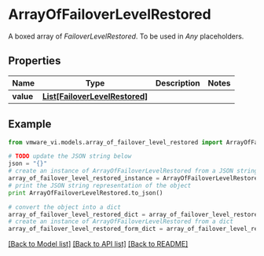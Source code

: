 # ArrayOfFailoverLevelRestored

A boxed array of *FailoverLevelRestored*. To be used in *Any* placeholders. 

## Properties
Name | Type | Description | Notes
------------ | ------------- | ------------- | -------------
**value** | [**List[FailoverLevelRestored]**](FailoverLevelRestored.md) |  | 

## Example

```python
from vmware_vi.models.array_of_failover_level_restored import ArrayOfFailoverLevelRestored

# TODO update the JSON string below
json = "{}"
# create an instance of ArrayOfFailoverLevelRestored from a JSON string
array_of_failover_level_restored_instance = ArrayOfFailoverLevelRestored.from_json(json)
# print the JSON string representation of the object
print ArrayOfFailoverLevelRestored.to_json()

# convert the object into a dict
array_of_failover_level_restored_dict = array_of_failover_level_restored_instance.to_dict()
# create an instance of ArrayOfFailoverLevelRestored from a dict
array_of_failover_level_restored_form_dict = array_of_failover_level_restored.from_dict(array_of_failover_level_restored_dict)
```
[[Back to Model list]](../README.md#documentation-for-models) [[Back to API list]](../README.md#documentation-for-api-endpoints) [[Back to README]](../README.md)



